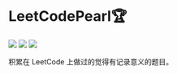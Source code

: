 # LeetCodePearl🏆

![](https://img.shields.io/badge/Player-Chris_Cheung-blue.svg) ![](https://img.shields.io/badge/Language-Swift-orange.svg) ![](https://img.shields.io/badge/Status-Updating-brightgreen.svg)

积累在 LeetCode 上做过的觉得有记录意义的题目。

